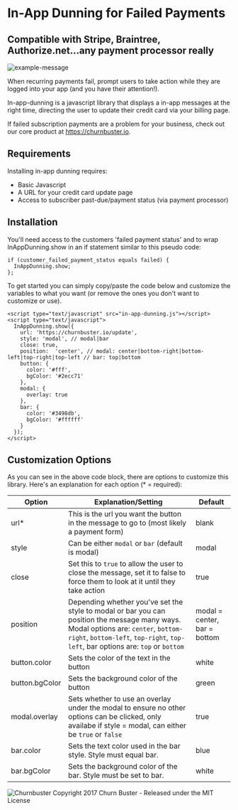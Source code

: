 # In-App Dunning for Failed Payments
## Compatible with Stripe, Braintree, Authorize.net...any payment processor really

![example-message](https://cloud.githubusercontent.com/assets/472769/26421100/6c2ec082-408a-11e7-9932-9e652d94abd1.png)

When recurring payments fail, prompt users to take action while they are logged into your app (and you have their attention!).

In-app-dunning is a javascript library that displays a in-app messages at the right time, directing the user to update their credit card via your billing page. 

If failed subscription payments are a problem for your business, 
check out our core product at https://churnbuster.io.

## Requirements

Installing in-app dunning requires:
- Basic Javascript
- A URL for your credit card update page
- Access to subscriber past-due/payment status (via payment processor)

## Installation

You'll need access to the customers 'failed payment status' and to wrap InAppDunning.show in an if statement similar to this pseudo code:

```
if (customer_failed_payment_status equals failed) {
  InAppDunning.show;
};
```

To get started you can simply copy/paste the code below and customize the variables to what you want (or remove the ones you don't want to customize or use).

```
<script type="text/javascript" src="in-app-dunning.js"></script>
<script type="text/javascript">
  InAppDunning.show({
    url: 'https://churnbuster.io/update',
    style: 'modal', // modal|bar
    close: true,
    position:  'center', // modal: center|bottom-right|bottom-left|top-right|top-left // bar: top|bottom
    button: {
      color: '#fff',
      bgColor: '#2ecc71'
    },
    modal: {
      overlay: true
    },
    bar: {
      color: '#3498db',
      bgColor: '#ffffff'
    }
  });
</script>
```

## Customization Options

As you can see in the above code block, there are options to customize this library. Here's an explanation for each option (* = required):

| Option | Explanation/Setting | Default |
| ------------- | ------------- | ------------- |
| url* | This is the url you want the button in the message to go to (most likely a payment form) | blank |
| style | Can be either `modal` or `bar` (default is modal) | modal |
| close | Set this to `true` to allow the user to close the message, set it to false to force them to look at it until they take action | true |
| position | Depending whether you've set the style to modal or bar you can position the message many ways. Modal options are: `center`, `bottom-right`, `bottom-left`, `top-right`, `top-left`, bar options are: `top` or `bottom` | modal = center, bar = bottom |
| button.color | Sets the color of the text in the button | white |
| button.bgColor | Sets the background color of the button | green |
| modal.overlay | Sets whether to use an overlay under the modal to ensure no other options can be clicked, only availabe if style = modal, can either be `true` or `false` | true |
| bar.color | Sets the text color used in the bar style. Style must equal bar. | blue |
| bar.bgColor | Sets the background color of the bar. Style must be set to bar. | white |



![Churnbuster](https://cloud.githubusercontent.com/assets/472769/26270608/cf301612-3cc1-11e7-979f-45a1cea644ce.png)
Copyright 2017 Churn Buster - Released under the MIT License
